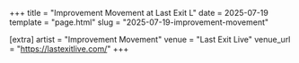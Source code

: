 +++
title = "Improvement Movement at Last Exit L"
date = 2025-07-19
template = "page.html"
slug = "2025-07-19-improvement-movement"

[extra]
artist = "Improvement Movement"
venue = "Last Exit Live"
venue_url = "https://lastexitlive.com/"
+++
